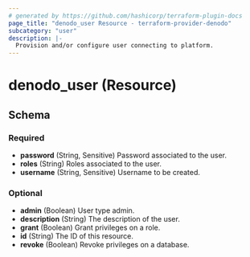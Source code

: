 ```yaml
---
# generated by https://github.com/hashicorp/terraform-plugin-docs
page_title: "denodo_user Resource - terraform-provider-denodo"
subcategory: "user"
description: |-
  Provision and/or configure user connecting to platform.
---
```


# denodo_user (Resource)





<!-- schema generated by tfplugindocs -->
## Schema

### Required

- **password** (String, Sensitive) Password associated to the user.
- **roles** (String) Roles associated to the user.
- **username** (String, Sensitive) Username to be created.

### Optional

- **admin** (Boolean) User type admin.
- **description** (String) The description of the user.
- **grant** (Boolean) Grant privileges on a role.
- **id** (String) The ID of this resource.
- **revoke** (Boolean) Revoke privileges on a database.


